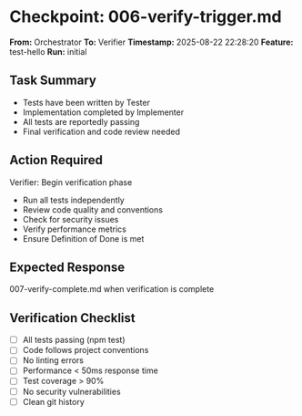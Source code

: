 # Checkpoint: 006-verify-trigger.md
**From:** Orchestrator
**To:** Verifier
**Timestamp:** 2025-08-22 22:28:20
**Feature:** test-hello
**Run:** initial

## Task Summary
- Tests have been written by Tester
- Implementation completed by Implementer
- All tests are reportedly passing
- Final verification and code review needed

## Action Required
Verifier: Begin verification phase
- Run all tests independently
- Review code quality and conventions
- Check for security issues
- Verify performance metrics
- Ensure Definition of Done is met

## Expected Response
007-verify-complete.md when verification is complete

## Verification Checklist
- [ ] All tests passing (npm test)
- [ ] Code follows project conventions
- [ ] No linting errors
- [ ] Performance < 50ms response time
- [ ] Test coverage > 90%
- [ ] No security vulnerabilities
- [ ] Clean git history